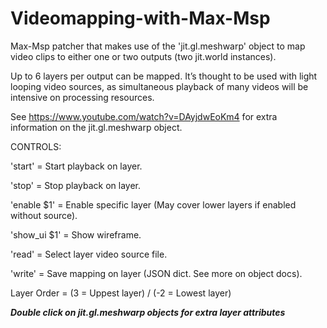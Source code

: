 # Videomapping-with-Max-Msp
Max-Msp patcher that makes use of the 'jit.gl.meshwarp' object to map video clips to either one or two outputs (two jit.world instances).

Up to 6 layers per output can be mapped. It’s thought to be used with light looping video sources,
as simultaneous playback of many videos will be intensive on processing resources. 

See https://www.youtube.com/watch?v=DAyjdwEoKm4 for extra information on the jit.gl.meshwarp object.





CONTROLS:

'start' = Start playback on layer.

'stop' = Stop playback on layer. 

'enable $1' = Enable specific layer (May cover lower layers if enabled without source).

'show_ui $1' = Show wireframe. 

'read' = Select layer video source file.

'write' = Save mapping on layer (JSON dict. See more on object docs).

Layer Order =  (3 = Uppest layer) / (-2 = Lowest layer)


***Double click on jit.gl.meshwarp objects for extra layer attributes***
